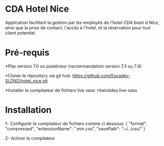 # CDA Hotel Nice

Application facilitant la gestion par les employés de *l'hotel CDA basé à Nice*, ainsi que la prise de contact, l'accès à l'hotel, et la réservation pour tout client potentiel.


# Pré-requis

*Php version 7.0 ou postérieur (recommandation version 7.3 ou 7.4)

*Cloner le répository via git hub:
https://github.com/Escadev-SLDN2/hotel_nice.git

*Installer le compilateur de fichiers live sass: 
ritwickdey.live-sass

# Installation

1- Configurer le compilateur de fichiers comme ci dessous:
    {
      "format": "compressed",
      "extensionName": ".min.css",
      "savePath": "~/../css/"
    }

2- Activer le compilateur 
